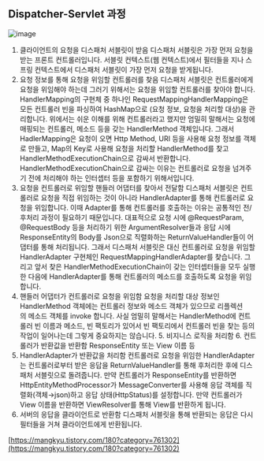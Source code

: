 ## Dispatcher-Servlet 과정

![image](https://user-images.githubusercontent.com/70561950/196662148-4dd1e911-1ee6-4697-8b6f-0cc1959f14ca.png)

1. 클라이언트의 요청을 디스패처 서블릿이 받음
디스패처 서블릿은 가장 먼저 요청을 받는 프론트 컨트롤러입니다. 서블릿 컨텍스트(웹 컨텍스트)에서 필터들을 지나 스프링 컨텍스트에서 디스패처 서블릿이 가장 먼저 요청을 받게됩니다.
2. 요청 정보를 통해 요청을 위임할 컨트롤러를 찾음
디스패처 서블릿은 컨트롤러에게 요청을 위임해야 하는데 그러기 위해서는 요청을 위임할 컨트롤러를 찾아야 합니다. HandlerMapping의 구현체 중 하나인 RequestMappingHandlerMapping은 모든 컨트롤러 빈을 파싱하여 HashMap으로 (요청 정보, 요청을 처리할 대상)을 관리합니다. 위에서는 쉬운 이해를 위해 컨트롤러라고 했지만 엄밀히 말해서는 요청에 매핑되는 컨트롤러, 메소드 등을 갖는 HandlerMethod 객체입니다.
그래서 HadlerMapping은 요청이 오면 Http Method, URI 등을 사용해 요청 정보를 객체로 만들고, Map의 Key로 사용해 요청을 처리할 HandlerMethod를 찾고 HandlerMethodExecutionChain으로 감싸서 반환합니다. HandlerMethodExecutionChain으로 감싸는 이유는 컨트롤러로 요청을 넘겨주기 전에 처리해야 하는 인터셉터 등을 포함하기 위해서입니다.
3. 요청을 컨트롤러로 위임할 핸들러 어댑터를 찾아서 전달함
디스패처 서블릿은 컨트롤러로 요청을 직접 위임하는 것이 아니라 HandlerAdapter를 통해 컨트롤러로 요청을 위임합니다. 이때 Adapter를 통해 컨트롤러를 호출하는 이유는 공통적인 전/후처리 과정이 필요하기 때문입니다. 대표적으로 요청 시에 @RequestParam, @RequestBody 등을 처리하기 위한 ArgumentResolver들과 응답 시에 ResponseEntity의 Body를 Json으로 직렬화하는 ReturnValueHandler들이 어댑터를 통해 처리됩니다.
그래서 디스패처 서블릿은 대신 컨트롤러로 요청을 위임할 HandlerAdapter 구현체인 RequestMappingHandlerAdapter를 찾습니다. 그리고 앞서 찾은 HandlerMethodExecutionChain이 갖는 인터셉터들을 모두 실행한 다음에 HandlerAdapter를 통해 컨트롤러의 메소드를 호출하도록 요청을 위임합니다.
4. 핸들러 어댑터가 컨트롤러로 요청을 위임함
요청을 처리할 대상 정보인 HandlerMethod 객체에는 컨트롤러 정보와 메소드 객체가 있으므로 리플렉션의 메소드 객체를 invoke 합니다. 사실 엄밀히 말해서는 HandlerMethod에 컨트롤러 빈 이름과 메소드, 빈 팩토리가 있어서 빈 팩토리에서 컨트롤러 빈을 찾는 등의 작업이 일어나는데 그렇게 중요하지는 않습니다.
5. 비지니스 로직을 처리함
6. 컨트롤러가 반환값을 반환함
ResponseEntity 또는 View 이름 등
7. HandlerAdapter가 반환값을 처리함
컨트롤러로 요청을 위임한 HandlerAdapter는 컨트롤러로부터 받은 응답을 ReturnValueHandler를 통해 후처리한 후에 디스패처 서블릿으로 돌려줍니다. 만약 컨트롤러가 ResponseEntity를 반환하면 HttpEntityMethodProcessor가 MessageConverter를 사용해 응답 객체를 직렬화(객체→json)하고 응답 상태(HttpStatus)를 설정합니다. 만약 컨트롤러가 View 이름을 반환하면 ViewResolver를 통해 View를 반환하게 됩니다.
8. 서버의 응답을 클라이언트로 반환함
디스패처 서블릿을 통해 반환되는 응답은 다시 필터들을 거쳐 클라이언트에게 반환됩니다.

[https://mangkyu.tistory.com/180?category=761302](https://mangkyu.tistory.com/180?category=761302)

